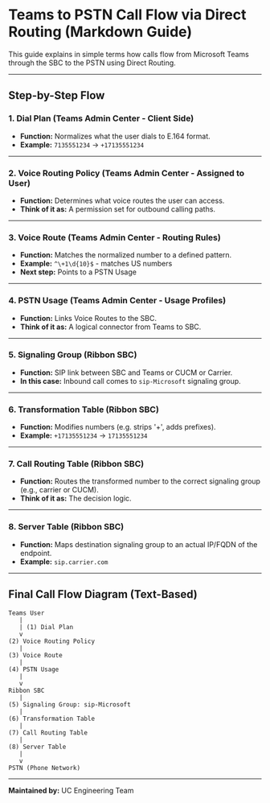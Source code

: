 # Teams to PSTN Call Flow via Direct Routing (Markdown Guide)

This guide explains in simple terms how calls flow from Microsoft Teams through the SBC to the PSTN using Direct Routing.

---

## Step-by-Step Flow

### 1. **Dial Plan** (Teams Admin Center - Client Side)
- **Function:** Normalizes what the user dials to E.164 format.
- **Example:** `7135551234` -> `+17135551234`

---

### 2. **Voice Routing Policy** (Teams Admin Center - Assigned to User)
- **Function:** Determines what voice routes the user can access.
- **Think of it as:** A permission set for outbound calling paths.

---

### 3. **Voice Route** (Teams Admin Center - Routing Rules)
- **Function:** Matches the normalized number to a defined pattern.
- **Example:** `^\+1\d{10}$` - matches US numbers
- **Next step:** Points to a PSTN Usage

---

### 4. **PSTN Usage** (Teams Admin Center - Usage Profiles)
- **Function:** Links Voice Routes to the SBC.
- **Think of it as:** A logical connector from Teams to SBC.

---

### 5. **Signaling Group** (Ribbon SBC)
- **Function:** SIP link between SBC and Teams or CUCM or Carrier.
- **In this case:** Inbound call comes to `sip-Microsoft` signaling group.

---

### 6. **Transformation Table** (Ribbon SBC)
- **Function:** Modifies numbers (e.g. strips '+', adds prefixes).
- **Example:** `+17135551234` -> `17135551234`

---

### 7. **Call Routing Table** (Ribbon SBC)
- **Function:** Routes the transformed number to the correct signaling group (e.g., carrier or CUCM).
- **Think of it as:** The decision logic.

---

### 8. **Server Table** (Ribbon SBC)
- **Function:** Maps destination signaling group to an actual IP/FQDN of the endpoint.
- **Example:** `sip.carrier.com`

---

## Final Call Flow Diagram (Text-Based)

```
Teams User
   |
   | (1) Dial Plan
   v
(2) Voice Routing Policy
   |
(3) Voice Route
   |
(4) PSTN Usage
   |
   v
Ribbon SBC
   |
(5) Signaling Group: sip-Microsoft
   |
(6) Transformation Table
   |
(7) Call Routing Table
   |
(8) Server Table
   |
   v
PSTN (Phone Network)
```

---

**Maintained by:** UC Engineering Team  
